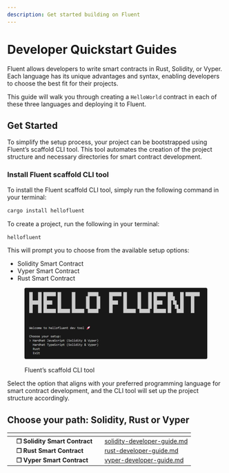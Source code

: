```yaml
---
description: Get started building on Fluent
---
```


# Developer Quickstart Guides

Fluent allows developers to write smart contracts in Rust, Solidity, or Vyper. Each language has its unique advantages and syntax, enabling developers to choose the best fit for their projects.&#x20;

This guide will walk you through creating a `HelloWorld` contract in each of these three languages and deploying it to Fluent.

## Get Started

To simplify the setup process, your project can be bootstrapped using Fluent’s scaffold CLI tool. This tool automates the creation of the project structure and necessary directories for smart contract development.

### Install Fluent scaffold CLI tool

To install the Fluent scaffold CLI tool, simply run the following command in your terminal:

```bash
cargo install hellofluent
```

To create a project, run the following in your terminal:

```bash
hellofluent
```

This will prompt you to choose from the available setup options:

* Solidity Smart Contract
* Vyper Smart Contract
* Rust Smart Contract

<figure><img src="../../.gitbook/assets/fluentbuildtool-00 (1).png" alt=""><figcaption><p>Fluent’s scaffold CLI tool</p></figcaption></figure>

Select the option that aligns with your preferred programming language for smart contract development, and the CLI tool will set up the project structure accordingly.

## Choose your path: Solidity, Rust or Vyper

<table data-view="cards"><thead><tr><th></th><th></th><th></th><th data-hidden data-card-target data-type="content-ref"></th></tr></thead><tbody><tr><td></td><td><strong>❐ Solidity Smart Contract</strong></td><td></td><td><a href="solidity-developer-guide.md">solidity-developer-guide.md</a></td></tr><tr><td></td><td><strong>❐ Rust Smart Contract</strong></td><td></td><td><a href="rust-developer-guide.md">rust-developer-guide.md</a></td></tr><tr><td></td><td><strong>❐ Vyper Smart Contract</strong></td><td></td><td><a href="vyper-developer-guide.md">vyper-developer-guide.md</a></td></tr></tbody></table>
